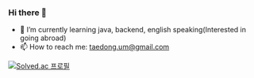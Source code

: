 ### Hi there 👋

<!--
**TaeDongUm/taedongum** is a ✨ _special_ ✨ repository because its `README.md` (this file) appears on your GitHub profile.
-->

- 🌱 I’m currently learning java, backend, english speaking(Interested in going abroad)
- 📫 How to reach me: taedong.um@gmail.com

[![Solved.ac 프로필](http://mazassumnida.wtf/api/v2/generate_badge?boj={etdong})](https://solved.ac/{etdong})
